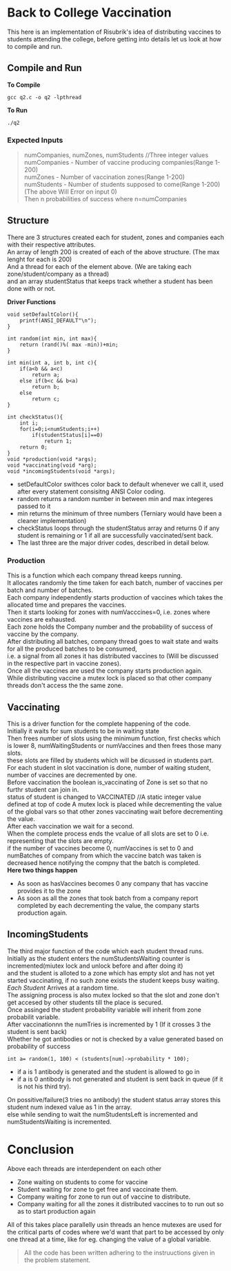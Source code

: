 # Back to College Vaccination
This here is an implementation of Risubrik's idea of distributing vaccines to students attending the college, before getting into details let us look at how to compile and run.  
## Compile and Run
__To Compile__  
```
gcc q2.c -o q2 -lpthread
```
__To Run__  
```
./q2
```
### Expected Inputs
> numCompanies, numZones, numStudents //Three integer values  
numCompanies - Number of vaccine producing companies(Range 1-200)  
numZones - Number of vaccination zones(Range 1-200)  
numStudents - Number of students supposed to come(Range 1-200)  
(The above Will Error on input 0)  
Then n probabilities of success where n=numCompanies

## Structure  
There are 3 structures created each for student, zones and companies each with their respective attributes.  
An array of length 200 is created of each of the above structure. (The max lenght for each is 200)  
And a thread for each of the element above. (We are taking each zone/student/company as a thread)  
and an array studentStatus that keeps track whether a student has been done with or not.    

__Driver Functions__   
```
void setDefaultColor(){
    printf(ANSI_DEFAULT"\n");
}

int random(int min, int max){
    return (rand()%( max -min))+min;
}

int min(int a, int b, int c){
    if(a<b && a<c)
        return a;
    else if(b<c && b<a)
        return b;
    else
        return c;
}

int checkStatus(){
    int i;
    for(i=0;i<numStudents;i++)
        if(studentStatus[i]==0)
            return 1;
    return 0;
}
void *production(void *args);
void *vaccinating(void *arg);
void *incomingStudents(void *args);
```
* setDefaultColor swithces color back to default whenever we call it, used after every statement consisitng ANSI Color coding.
* random returns a random number in between min and max integeres passed to it
* min returns the minimum of three numbers (Terniary would have been a cleaner implementation)
* checkStatus loops through the studentStatus array and returns 0 if any student is remaining or 1 if all are successfully vaccinated/sent back.
* The last three are the major driver codes, described in detail below.  

### Production
This is a function which each company thread keeps running.  
It allocates randomly the time taken for each batch, number of vaccines per batch and number of batches.  
Each company independently starts production of vaccines which takes the allocated time and prepares the vaccines.  
Then it starts looking for zones with numVacccines=0, i.e. zones where vaccines are exhausted.  
Each zone holds the Company number and the probability of success of vaccine by the company.  
After distributing all batches, company thread goes to wait state and waits for all the produced batches to be consumed,  
i.e. a signal from all zones it has distributed vaccines to (Will be discussed in the respective part in vaccine zones).  
Once all the vaccines are used the company starts production again.  
While distributing vaccine a mutex lock is placed so that other company threads don't access the the same zone.   

## Vaccinating
This is a driver function for the complete happening of the code.  
Initially it waits for sum students to be in waiting state  
Then frees number of slots using the minimum function, first checks which is lower 8, numWaitingStudents or numVaccines and then frees those many slots.  
these slots are filled by students which will be dicussed in students part.  
For each student in slot vaccination is done, number of waiting student, number of vaccines are decremented by one.  
Before vaccination the boolean is_vaccinating of Zone is set so that no furthr student can join in.  
status of student is changed to VACCINATED //A static integer value defined at top of code
A mutex lock is placed while decrementing the value of the global vars so that other zones vaccinating wait before decrementing the value.  
After each vaccination we wait for a second.  
When the complete process ends the vcalue of all slots are set to 0 i.e. representing that the slots are empty.  
if the number of vaccines become 0, numVaccines is set to 0 and numBatches of company from which the vaccine batch was taken is decreased hence notifying the compny that the batch is completed.  
__Here two things happen__
* As soon as hasVaccines becomes 0 any company that has vaccine provides it to the zone  
* As soon as all the zones that took batch from a company report completed by each decrementing the value, the company starts production again.  

## IncomingStudents
The third major function of the code which each student thread runs.  
Initially as the student enters the numStudentsWaiting counter is incremented(miutex lock and unlock before and after doing it)  
and the student is alloted to a zone which has empty slot and has not yet started vaccinating, if no such zone exists the student keeps busy waiting.  
_Each Student_ Arrives at a random time.  
The assigning process is also mutex locked so that the slot and zone don't get accesed by other students till the place is secured.  
Once assinged the student probability variable will inherit from zone probabilit variable.  
After vaccinationnn the numTries is incremented by 1 (If it crosses 3 the student is sent back)  
Whether he got antibodies or not is checked by a value generated based on probability of success
```
int a= random(1, 100) < (students[num]->probability * 100); 
```
* if a is 1 antibody is generated and the student is allowed to go in  
* if a is 0 antibody is not generated and student is sent back in queue (if it is not his third try).

On possitive/failure(3 tries no antibody) the student status array stores this student num indexed value as 1 in the array.  
else while sending to wait the numStudentsLeft is incremented and numStudentsWaiting is incremented.

# Conclusion
Above each threads are interdependent on each other 
* Zone waiting on students to come for vaccine
* Student waiting for zone to get free and vaccinate them.
* Company waiting for zone to run out of vaccine to distribute.
* Company waiting for all the zones it distributed vaccines to to run out so as to start production again

All of this takes place parallelly usin threads an hence mutexes are used for the critical parts of codes where we'd want that part to be accessed by only one thread at a time, like for eg. changing the value of a global variable.

> All the code has been written adhering to the instruuctions given in the problem statement.
